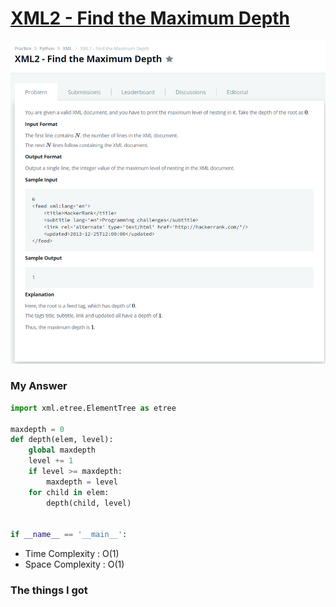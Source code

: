 # [XML2 - Find the Maximum Depth](https://www.hackerrank.com/challenges/xml2-find-the-maximum-depth/problem)

![image](Problem.png)



### My Answer

```python
import xml.etree.ElementTree as etree

maxdepth = 0
def depth(elem, level):
    global maxdepth
    level += 1
    if level >= maxdepth:
        maxdepth = level
    for child in elem:
        depth(child, level)


if __name__ == '__main__':
```

* Time Complexity : O(1)
* Space Complexity : O(1)



### The things I got
